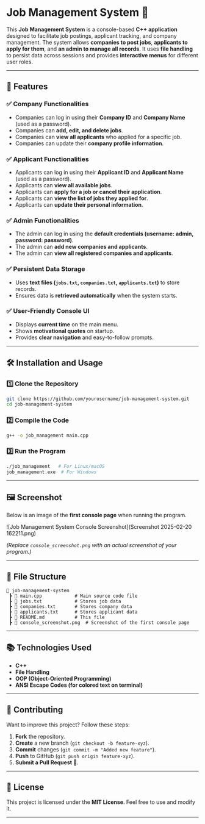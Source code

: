# **Job Management System** 🎯  

This **Job Management System** is a console-based **C++ application** designed to facilitate job postings, applicant tracking, and company management. The system allows **companies to post jobs**, **applicants to apply for them**, and **an admin to manage all records**. It uses **file handling** to persist data across sessions and provides **interactive menus** for different user roles.  

---

## **📌 Features**  

### ✅ **Company Functionalities**  
- Companies can log in using their **Company ID** and **Company Name** (used as a password).  
- Companies can **add, edit, and delete jobs**.  
- Companies can **view all applicants** who applied for a specific job.  
- Companies can update their **company profile information**.  

### ✅ **Applicant Functionalities**  
- Applicants can log in using their **Applicant ID** and **Applicant Name** (used as a password).  
- Applicants can **view all available jobs**.  
- Applicants can **apply for a job or cancel their application**.  
- Applicants can **view the list of jobs they applied for**.  
- Applicants can **update their personal information**.  

### ✅ **Admin Functionalities**  
- The admin can log in using the **default credentials (username: admin, password: password)**.  
- The admin can **add new companies and applicants**.  
- The admin can **view all registered companies and applicants**.  

### ✅ **Persistent Data Storage**  
- Uses **text files (`jobs.txt`, `companies.txt`, `applicants.txt`)** to store records.  
- Ensures data is **retrieved automatically** when the system starts.  

### ✅ **User-Friendly Console UI**  
- Displays **current time** on the main menu.  
- Shows **motivational quotes** on startup.  
- Provides **clear navigation** and easy-to-follow prompts.  

---

## **🛠️ Installation and Usage**  

### **1️⃣ Clone the Repository**  
```bash
git clone https://github.com/yourusername/job-management-system.git
cd job-management-system
```

### **2️⃣ Compile the Code**  
```bash
g++ -o job_management main.cpp
```

### **3️⃣ Run the Program**  
```bash
./job_management   # For Linux/macOS
job_management.exe  # For Windows
```

---

## **🖼️ Screenshot**  

Below is an image of the **first console page** when running the program.  

![Job Management System Console Screenshot](Screenshot 2025-02-20 162211.png)  

_(Replace `console_screenshot.png` with an actual screenshot of your program.)_  

---

## **📜 File Structure**  
```
📂 job-management-system
 ┣ 📜 main.cpp            # Main source code file
 ┣ 📜 jobs.txt            # Stores job data
 ┣ 📜 companies.txt       # Stores company data
 ┣ 📜 applicants.txt      # Stores applicant data
 ┣ 📜 README.md           # This file
 ┣ 📜 console_screenshot.png  # Screenshot of the first console page
```

---

## **📚 Technologies Used**  
- **C++**
- **File Handling**
- **OOP (Object-Oriented Programming)**
- **ANSI Escape Codes (for colored text on terminal)**  

---

## **👥 Contributing**  
Want to improve this project? Follow these steps:  
1. **Fork** the repository.  
2. **Create** a new branch (`git checkout -b feature-xyz`).  
3. **Commit** changes (`git commit -m "Added new feature"`).  
4. **Push** to GitHub (`git push origin feature-xyz`).  
5. **Submit a Pull Request** 🎉.  

---

## **📝 License**  
This project is licensed under the **MIT License**. Feel free to use and modify it.  

---
